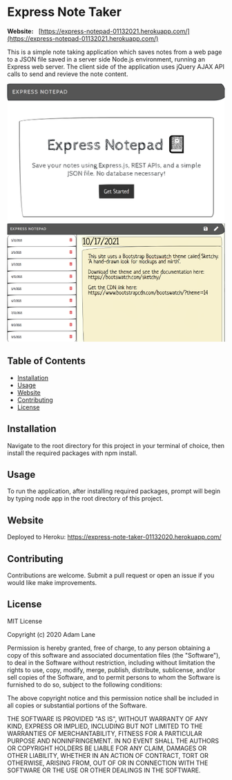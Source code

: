 # Express Note Taker
 <b> Website:</b> &nbsp; [https://express-notepad-01132021.herokuapp.com/](https://express-notepad-01132021.herokuapp.com/)
 
  This is a simple note taking application which saves notes from a web page to a JSON file saved in a server side Node.js environment, running an Express web server. The client side of the application uses jQuery AJAX API calls to send and revieve the note content. 
  
![express-note-taker-snip2](./public/assets/images/snip2.png)
<br />
  ![express-note-taker-snip](./public/assets/images/snip.png)

  
  ## Table of Contents
  * [Installation](#Installation)
  * [Usage](#Usage)
  * [Website](#website)
  * [Contributing](#Contributing)
  * [License](#License)

  ## Installation
  Navigate to the root directory for this project in your terminal of choice, then install the required packages with npm install.

  ## Usage
  To run the application, after installing required packages, prompt will begin by typing node app in the root directory of this project.

## Website
 Deployed to Heroku: https://express-note-taker-01132020.herokuapp.com/

  ## Contributing
  Contributions are welcome. Submit a pull request or open an issue if you would like make improvements.

## License

MIT License

Copyright (c) 2020 Adam Lane

Permission is hereby granted, free of charge, to any person obtaining a copy of this software and associated documentation files (the "Software"), to deal in the Software without restriction, including without limitation the rights to use, copy, modify, merge, publish, distribute, sublicense, and/or sell copies of the Software, and to permit persons to whom the Software is furnished to do so, subject to the following conditions:

The above copyright notice and this permission notice shall be included in all copies or substantial portions of the Software.

THE SOFTWARE IS PROVIDED "AS IS", WITHOUT WARRANTY OF ANY KIND, EXPRESS OR IMPLIED, INCLUDING BUT NOT LIMITED TO THE WARRANTIES OF MERCHANTABILITY, FITNESS FOR A PARTICULAR PURPOSE AND NONINFRINGEMENT. IN NO EVENT SHALL THE AUTHORS OR COPYRIGHT HOLDERS BE LIABLE FOR ANY CLAIM, DAMAGES OR OTHER LIABILITY, WHETHER IN AN ACTION OF CONTRACT, TORT OR OTHERWISE, ARISING FROM, OUT OF OR IN CONNECTION WITH THE SOFTWARE OR THE USE OR OTHER DEALINGS IN THE SOFTWARE.
